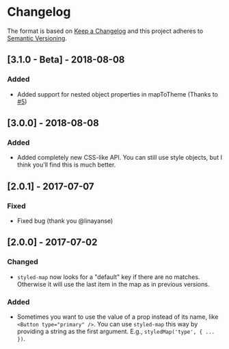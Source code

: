 # Changelog

The format is based on [Keep a Changelog](http://keepachangelog.com/en/1.0.0/)
and this project adheres to [Semantic Versioning](http://semver.org/spec/v2.0.0.html).

## [3.1.0 - Beta] - 2018-08-08
### Added
- Added support for nested object properties in mapToTheme (Thanks to [#5](https://github.com/scf4/styled-map/pull/5))

## [3.0.0] - 2018-08-08
### Added
- Added completely new CSS-like API. You can still use style objects, but I think you'll find this is much better.

## [2.0.1] - 2017-07-07
### Fixed
- Fixed bug (thank you @linayanse)

## [2.0.0] - 2017-07-02
### Changed
- `styled-map` now looks for a "default" key if there are no matches. Otherwise it will use the last item in the map as in previous versions.

### Added
- Sometimes you want to use the value of a prop instead of its name, like `<Button type="primary" />`. You can use `styled-map` this way by providing a string as the first argument. E.g., `styledMap('type', { ... })`.
